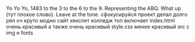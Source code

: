 Yo Yo Yo, 1483 to the 3 to the 6 to the 9. Representing the ABQ. What up (тут плохое слово). Leave at the tone. 
сфокусируйся проект делал долго рял оч круто модно сайт хекслет колледж топ
включает 
index.html очень красивый
а также очень красивый style.css
менее красивый src с img и fonts
